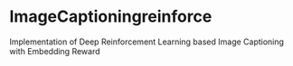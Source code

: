 # ImageCaptioningreinforce
Implementation of Deep Reinforcement Learning based Image Captioning with Embedding Reward
